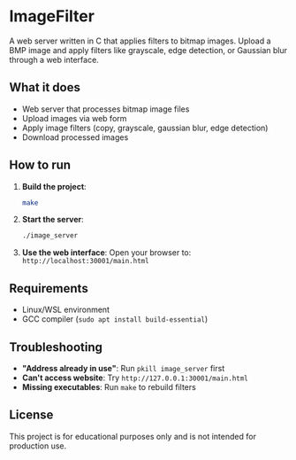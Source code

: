 # ImageFilter

A web server written in C that applies filters to bitmap images. Upload a BMP image and apply filters like grayscale, edge detection, or Gaussian blur through a web interface.

## What it does

- Web server that processes bitmap image files
- Upload images via web form
- Apply image filters (copy, grayscale, gaussian blur, edge detection)
- Download processed images

## How to run

1. **Build the project**:
   ```bash
   make
   ```

2. **Start the server**:
   ```bash
   ./image_server
   ```

3. **Use the web interface**:
   Open your browser to: `http://localhost:30001/main.html`

## Requirements

- Linux/WSL environment
- GCC compiler (`sudo apt install build-essential`)

## Troubleshooting

- **"Address already in use"**: Run `pkill image_server` first
- **Can't access website**: Try `http://127.0.0.1:30001/main.html`
- **Missing executables**: Run `make` to rebuild filters

## License

This project is for educational purposes only and is not intended for production use.
